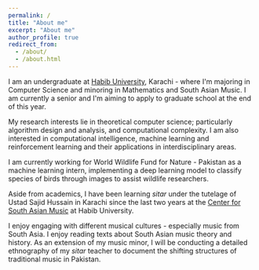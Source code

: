 ```yaml
---
permalink: /
title: "About me"
excerpt: "About me"
author_profile: true
redirect_from: 
  - /about/
  - /about.html
---
```


I am an undergraduate at [Habib University](https://habib.edu.pk/), Karachi - where I'm majoring in Computer Science and minoring in Mathematics and South Asian Music. I am currently a senior and I'm aiming to apply to graduate school at the end of this year. 

My research interests lie in theoretical computer science; particularly algorithm design and analysis, and computational complexity. I am also interested in computational intelligence, machine learning and reinforcement learning and their applications in interdisciplinary areas.

I am currently working for World Wildlife Fund for Nature - Pakistan as a machine learning intern, implementing a deep learning model to classify species of birds through images to assist wildlife researchers. 

Aside from academics, I have been learning _sitar_ under the tutelage of Ustad Sajid Hussain in Karachi since the last two years at the [Center for South Asian Music](https://habib.edu.pk/music/) at Habib University. 

I enjoy engaging with different musical cultures - especially music from South Asia. I enjoy reading texts about South Asian music theory and history. As an extension of my music minor, I will be conducting a detailed ethnography of my _sitar_ teacher to document the shifting structures of traditional music in Pakistan.   